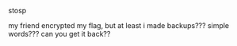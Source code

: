 stosp

my friend encrypted my flag, but at least i made backups??? simple words??? can you get it back??

